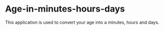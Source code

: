 # Age-in-minutes-hours-days

This application is used to convert your age into a minutes, hours and days.
